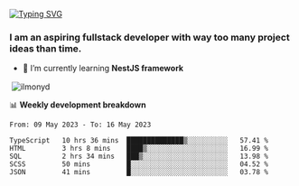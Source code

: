 [![Typing SVG](https://readme-typing-svg.herokuapp.com?color=%23e07a5f&size=40&center=false&vCenter=true&multiline=true&width=900&height=70&lines=Hi%2C+my+name+is+Oleg)](https://git.io/typing-svg)

<h3>
  I am an aspiring fullstack developer with way too many project ideas than time.</h3>

- 🌱 I’m currently learning **NestJS framework**

<p align="left">
</p>






<p>&nbsp;<img align="center" src="https://github-readme-stats.vercel.app/api?username=ilmonyd&show_icons=true&theme=calm&locale=en" alt="ilmonyd" /></p>


📊 **Weekly development breakdown**
<!--START_SECTION:waka-->

```text
From: 09 May 2023 - To: 16 May 2023

TypeScript   10 hrs 36 mins  ██████████████▒░░░░░░░░░░   57.41 %
HTML         3 hrs 8 mins    ████▒░░░░░░░░░░░░░░░░░░░░   16.99 %
SQL          2 hrs 34 mins   ███▒░░░░░░░░░░░░░░░░░░░░░   13.98 %
SCSS         50 mins         █░░░░░░░░░░░░░░░░░░░░░░░░   04.52 %
JSON         41 mins         █░░░░░░░░░░░░░░░░░░░░░░░░   03.78 %
```

<!--END_SECTION:waka-->
